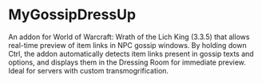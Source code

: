 # MyGossipDressUp
An addon for World of Warcraft: Wrath of the Lich King (3.3.5) that allows real-time preview of item links in NPC gossip windows. By holding down Ctrl, the addon automatically detects item links present in gossip texts and options, and displays them in the Dressing Room for immediate preview. Ideal for servers with custom transmogrification.
